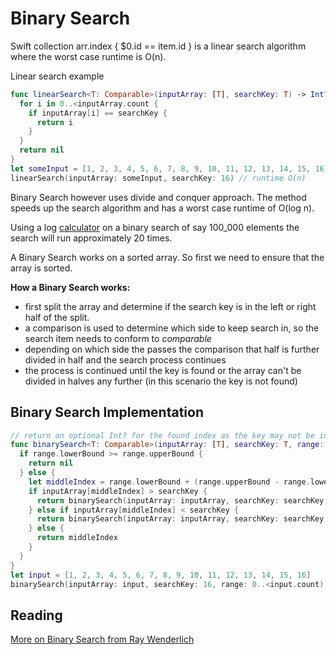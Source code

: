 # Binary Search 

Swift collection arr.index { $0.id == item.id } is a linear search algorithm where the worst case runtime is O(n). 

Linear search example 
```swift 
func linearSearch<T: Comparable>(inputArray: [T], searchKey: T) -> Int? {
  for i in 0..<inputArray.count {
    if inputArray[i] == searchKey {
      return i
    }
  }
  return nil
}
let someInput = [1, 2, 3, 4, 5, 6, 7, 8, 9, 10, 11, 12, 13, 14, 15, 16]
linearSearch(inputArray: someInput, searchKey: 16) // runtime O(n)
```

Binary Search however uses divide and conquer approach. The method speeds up the search algorithm and has a worst case runtime of O(log n). 

Using a log [calculator](https://www.rapidtables.com/calc/math/Log_Calculator.html) on a binary search of say 100_000 elements the search will run approximately 20 times. 

A Binary Search works on a sorted array. So first we need to ensure that the array is sorted. 

**How a Binary Search works:**   

- first split the array and determine if the search key is in the left or right half of the split. 
- a comparison is used to determine which side to keep search in, so the search item needs to conform to _comparable_ 
- depending on which side the passes the comparison that half is further divided in half and the search process continues
- the process is continued until the key is found or the array can't be divided in halves any further (in this scenario the key is not found) 

## Binary Search Implementation 

```swift 
// return an optional Int? for the found index as the key may not be in the array
func binarySearch<T: Comparable>(inputArray: [T], searchKey: T, range: Range<Int>) -> Int? {
  if range.lowerBound >= range.upperBound {
    return nil
  } else {
    let middleIndex = range.lowerBound + (range.upperBound - range.lowerBound) / 2
    if inputArray[middleIndex] > searchKey {
      return binarySearch(inputArray: inputArray, searchKey: searchKey, range: range.lowerBound..<middleIndex)
    } else if inputArray[middleIndex] < searchKey {
      return binarySearch(inputArray: inputArray, searchKey: searchKey, range: middleIndex + 1..<range.upperBound)
    } else {
      return middleIndex
    }
  }
}
let input = [1, 2, 3, 4, 5, 6, 7, 8, 9, 10, 11, 12, 13, 14, 15, 16]
binarySearch(inputArray: input, searchKey: 16, range: 0..<input.count)

```

## Reading 

[More on Binary Search from Ray Wenderlich](https://github.com/raywenderlich/swift-algorithm-club/tree/master/Binary%20Search)  
